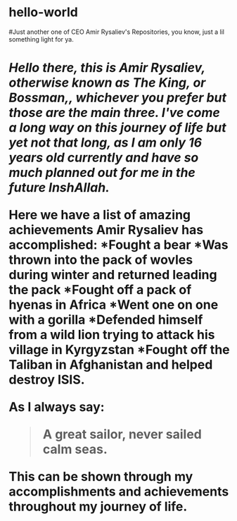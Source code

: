 # hello-world
#Just another one of CEO Amir Rysaliev's Repositories, you know, just a lil something light for ya.<h1>
*Hello there, this is __Amir Rysaliev__, otherwise known as __The King__, or __Bossman__,, whichever you prefer but those are __the main three__. I've come a long way
on this journey of life but yet not that long, as I am only 16 years old currently and have so much planned out for me in the future __InshAllah__.*
  
Here we have a list of amazing achievements Amir Rysaliev has accomplished:
*Fought a bear
*Was thrown into the pack of wovles during winter and returned leading the pack
*Fought off a pack of hyenas in Africa
*Went one on one with a gorilla
*Defended himself from a wild lion trying to attack his village in Kyrgyzstan 
*Fought off the Taliban in Afghanistan and helped destroy ISIS.

As I always say:
>A great sailor,
>never sailed calm seas.

This can be shown through my accomplishments and achievements throughout my journey of life. 
